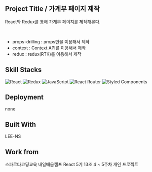 ## Project Title / 가계부 페이지 제작

React와 Redux를 통해 가계부 페이지를 제작해본다.

<br>

- props-drilling : props만을 이용해서 제작
- context : Context API를 이용해서 제작
- redux : redux(RTK)를 이용해서 제작

## Skill Stacks

![React](https://img.shields.io/badge/react-%2320232a.svg?style=for-the-badge&logo=react&logoColor=%2361DAFB) ![Redux](https://img.shields.io/badge/redux-%23593d88.svg?style=for-the-badge&logo=redux&logoColor=white) ![JavaScript](https://img.shields.io/badge/JavaScript-323330?style=for-the-badge&logo=javascript&logoColor=F7DF1E) ![React Router](https://img.shields.io/badge/React_Router-CA4245?style=for-the-badge&logo=react-router&logoColor=white) ![Styled Components](https://img.shields.io/badge/styled--components-DB7093?style=for-the-badge&logo=styled-components&logoColor=white)

## Deployment

none

## Built With

LEE-NS

## Work from

스파르타코딩교육 내일배움캠프 React 5기 13조 4 ~ 5주차 개인 프로젝트
